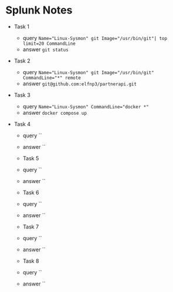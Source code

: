 # Splunk Notes

* Task 1
  * query `Name="Linux-Sysmon" git Image="/usr/bin/git"| top limit=20 CommandLine`
  * answer `git status`

* Task 2
  * query `Name="Linux-Sysmon" git Image="/usr/bin/git" CommandLine="*" remote`
  * answer `git@github.com:elfnp3/partnerapi.git`

* Task 3
  * query `Name="Linux-Sysmon" CommandLine="docker *"`
  * answer `docker compose up`

* Task 4
  * query ``
  * answer ``

  * Task 5
  * query ``
  * answer ``

  * Task 6
  * query ``
  * answer ``

  * Task 7
  * query ``
  * answer ``

  * Task 8
  * query ``
  * answer ``